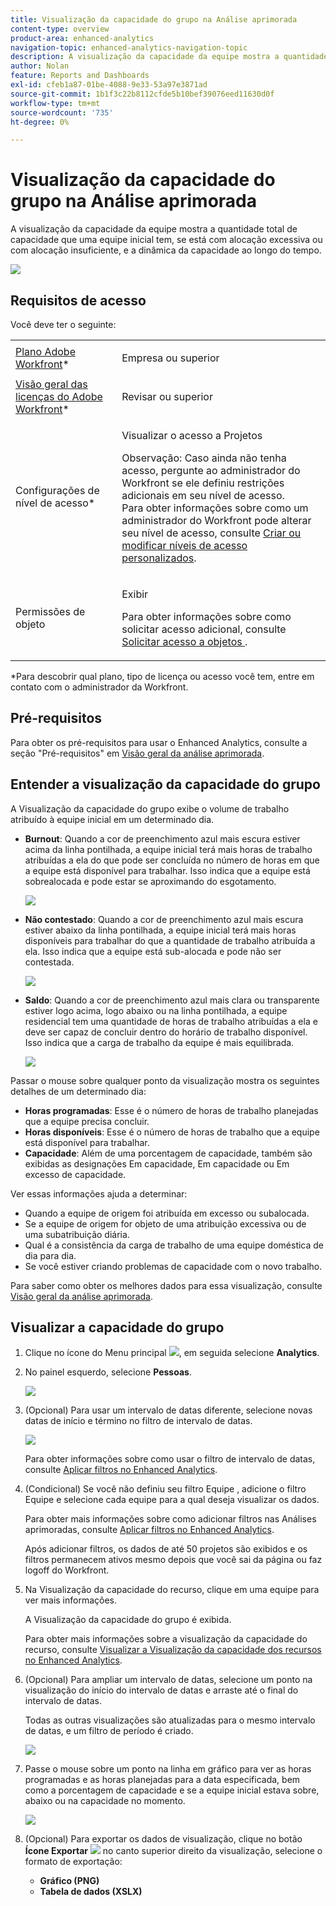 ```yaml
---
title: Visualização da capacidade do grupo na Análise aprimorada
content-type: overview
product-area: enhanced-analytics
navigation-topic: enhanced-analytics-navigation-topic
description: A visualização da capacidade da equipe mostra a quantidade total de capacidade que uma equipe inicial tem, se está com alocação excessiva ou com alocação insuficiente, e a dinâmica da capacidade ao longo do tempo.
author: Nolan
feature: Reports and Dashboards
exl-id: cfeb1a87-01be-4088-9e33-53a97e3871ad
source-git-commit: 1b1f3c22b8112cfde5b10bef39076eed11630d0f
workflow-type: tm+mt
source-wordcount: '735'
ht-degree: 0%

---
```


# Visualização da capacidade do grupo na Análise aprimorada

A visualização da capacidade da equipe mostra a quantidade total de capacidade que uma equipe inicial tem, se está com alocação excessiva ou com alocação insuficiente, e a dinâmica da capacidade ao longo do tempo.

![](assets/team-capacity-350x110.png)

## Requisitos de acesso

Você deve ter o seguinte:

<table style="table-layout:auto"> 
 <col> 
 <col> 
 <tbody> 
  <tr> 
   <td role="rowheader"><a href="https://www.workfront.com/plans" target="_blank">Plano Adobe Workfront</a>*</td> 
   <td> <p>Empresa ou superior</p> </td> 
  </tr> 
  <tr> 
   <td role="rowheader"><a href="../administration-and-setup/add-users/access-levels-and-object-permissions/wf-licenses.md" class="MCXref xref">Visão geral das licenças do Adobe Workfront</a>*</td> 
   <td> <p>Revisar ou superior</p> </td> 
  </tr> 
  <tr> 
   <td role="rowheader">Configurações de nível de acesso*</td> 
   <td> <p>Visualizar o acesso a Projetos</p> <p>Observação: Caso ainda não tenha acesso, pergunte ao administrador do Workfront se ele definiu restrições adicionais em seu nível de acesso.<br>Para obter informações sobre como um administrador do Workfront pode alterar seu nível de acesso, consulte <a href="../administration-and-setup/add-users/configure-and-grant-access/create-modify-access-levels.md" class="MCXref xref">Criar ou modificar níveis de acesso personalizados</a>.</p> </td> 
  </tr> 
  <tr> 
   <td role="rowheader">Permissões de objeto</td> 
   <td> <p>Exibir</p> <p>Para obter informações sobre como solicitar acesso adicional, consulte <a href="../workfront-basics/grant-and-request-access-to-objects/request-access.md" class="MCXref xref">Solicitar acesso a objetos </a>.</p> </td> 
  </tr> 
 </tbody> 
</table>

&#42;Para descobrir qual plano, tipo de licença ou acesso você tem, entre em contato com o administrador da Workfront.

## Pré-requisitos

Para obter os pré-requisitos para usar o Enhanced Analytics, consulte a seção &quot;Pré-requisitos&quot; em [Visão geral da análise aprimorada](../enhanced-analytics/enhanced-analytics-overview.md).

## Entender a visualização da capacidade do grupo

A Visualização da capacidade do grupo exibe o volume de trabalho atribuído à equipe inicial em um determinado dia.

* **Burnout**: Quando a cor de preenchimento azul mais escura estiver acima da linha pontilhada, a equipe inicial terá mais horas de trabalho atribuídas a ela do que pode ser concluída no número de horas em que a equipe está disponível para trabalhar. Isso indica que a equipe está sobrealocada e pode estar se aproximando do esgotamento.

   ![](assets/team-capacity-over-capacity.png)

* **Não contestado**: Quando a cor de preenchimento azul mais escura estiver abaixo da linha pontilhada, a equipe inicial terá mais horas disponíveis para trabalhar do que a quantidade de trabalho atribuída a ela. Isso indica que a equipe está sub-alocada e pode não ser contestada.

   ![](assets/team-capacity-under-capacity.png)

* **Saldo**: Quando a cor de preenchimento azul mais clara ou transparente estiver logo acima, logo abaixo ou na linha pontilhada, a equipe residencial tem uma quantidade de horas de trabalho atribuídas a ela e deve ser capaz de concluir dentro do horário de trabalho disponível. Isso indica que a carga de trabalho da equipe é mais equilibrada.

   ![](assets/team-capacity-at-capacity.png)

Passar o mouse sobre qualquer ponto da visualização mostra os seguintes detalhes de um determinado dia:

* **Horas programadas**: Esse é o número de horas de trabalho planejadas que a equipe precisa concluir.
* **Horas disponíveis**: Esse é o número de horas de trabalho que a equipe está disponível para trabalhar.
* **Capacidade**: Além de uma porcentagem de capacidade, também são exibidas as designações Em capacidade, Em capacidade ou Em excesso de capacidade.

Ver essas informações ajuda a determinar:

* Quando a equipe de origem foi atribuída em excesso ou subalocada.
* Se a equipe de origem for objeto de uma atribuição excessiva ou de uma subatribuição diária.
* Qual é a consistência da carga de trabalho de uma equipe doméstica de dia para dia.
* Se você estiver criando problemas de capacidade com o novo trabalho.

Para saber como obter os melhores dados para essa visualização, consulte [Visão geral da análise aprimorada](../enhanced-analytics/enhanced-analytics-overview.md).

## Visualizar a capacidade do grupo

1. Clique no ícone do Menu principal ![](assets/main-menu-icon-16x12.png), em seguida selecione **Analytics**.
1. No painel esquerdo, selecione **Pessoas**.

   ![](assets/people-area-cropped-qs-350x276.png)

1. (Opcional) Para usar um intervalo de datas diferente, selecione novas datas de início e término no filtro de intervalo de datas.

   ![](assets/filters-select-date-range-350x344.png)

   Para obter informações sobre como usar o filtro de intervalo de datas, consulte [Aplicar filtros no Enhanced Analytics](../enhanced-analytics/use-enhanced-analytics-filters.md).

1. (Condicional) Se você não definiu seu filtro Equipe , adicione o filtro Equipe e selecione cada equipe para a qual deseja visualizar os dados.

   Para obter mais informações sobre como adicionar filtros nas Análises aprimoradas, consulte [Aplicar filtros no Enhanced Analytics](../enhanced-analytics/use-enhanced-analytics-filters.md).

   Após adicionar filtros, os dados de até 50 projetos são exibidos e os filtros permanecem ativos mesmo depois que você sai da página ou faz logoff do Workfront.

1. Na Visualização da capacidade do recurso, clique em uma equipe para ver mais informações.

   A Visualização da capacidade do grupo é exibida.

   Para obter mais informações sobre a visualização da capacidade do recurso, consulte [Visualizar a Visualização da capacidade dos recursos no Enhanced Analytics](../enhanced-analytics/resource-capacity-overview.md).

1. (Opcional) Para ampliar um intervalo de datas, selecione um ponto na visualização do início do intervalo de datas e arraste até o final do intervalo de datas.

   Todas as outras visualizações são atualizadas para o mesmo intervalo de datas, e um filtro de período é criado.

   ![](assets/timeframe-filter-350x220.png)

1. Passe o mouse sobre um ponto na linha em gráfico para ver as horas programadas e as horas planejadas para a data especificada, bem como a porcentagem de capacidade e se a equipe inicial estava sobre, abaixo ou na capacidade no momento.

   ![](assets/team-capacity-capacity-pop-up-350x351.png)

1. (Opcional) Para exportar os dados de visualização, clique no botão **Ícone Exportar** ![](assets/export.png) no canto superior direito da visualização, selecione o formato de exportação:

   * **Gráfico (PNG)**
   * **Tabela de dados (XSLX)**

